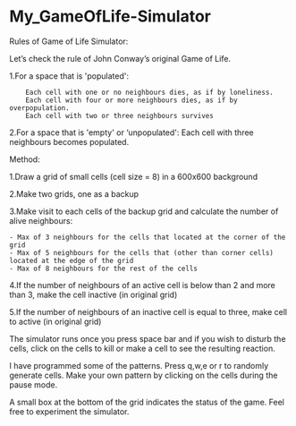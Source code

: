 # My_GameOfLife-Simulator

Rules of Game of Life Simulator:

Let’s check the rule of John Conway’s original Game of Life.

1.For a space that is 'populated':

      	Each cell with one or no neighbours dies, as if by loneliness.
      	Each cell with four or more neighbours dies, as if by overpopulation.
     	Each cell with two or three neighbours survives
    
2.For a space that is 'empty' or ‘unpopulated':
    	Each cell with three neighbours becomes populated.


Method:

1.Draw a grid of small cells (cell size = 8) in a 600x600 background

2.Make two grids, one as a backup

3.Make visit to each cells of the backup grid and calculate the number of alive neighbours:

	- Max of 3 neighbours for the cells that located at the corner of the grid
	- Max of 5 neighbours for the cells that (other than corner cells) located at the edge of the grid
	- Max of 8 neighbours for the rest of the cells
	
4.If the number of neighbours of an active cell is below than 2 and more than 3, make the cell inactive (in original grid) 

5.If the number of neighbours of an inactive cell is equal to three, make cell to active (in original grid)

The simulator runs once you press space bar and if you wish to  disturb the cells, click on the cells to kill or make a cell to see the resulting reaction. 

I have programmed some of the patterns. Press q,w,e or r to randomly generate cells. Make your own pattern by clicking on the cells during the pause mode. 

A small box at the bottom of the grid indicates the status of the game. Feel free to experiment the simulator.
